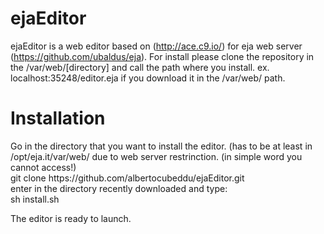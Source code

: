 # ejaEditor
ejaEditor is a web editor based on (http://ace.c9.io/) for eja web server (https://github.com/ubaldus/eja). 
For install please clone the repository in the /var/web/[directory] and call the path where you install. ex.
localhost:35248/editor.eja if you download it in the /var/web/ path.

<h1> Installation </h1>
Go in the directory that you want to install the editor. (has to be at least in /opt/eja.it/var/web/ due to web server restrinction. (in simple word you cannot access!) <br/>
git clone https://github.com/albertocubeddu/ejaEditor.git <br/>
enter in the directory recently downloaded and type: <br/>
sh install.sh

The editor is ready to launch.

